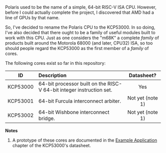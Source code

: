 Polaris used to be the name of a simple, 64-bit RISC-V ISA CPU.
However, before I could actually complete the project,
I discovered that AMD had a line of GPUs by that name.

So, I've decided to rename the Polaris CPU to the KCP53000.
In so doing, I've also decided that there ought to be a family of useful modules built to work with this CPU.
Just as one considers the "m68K" a complete *family* of products built around the Motorola 68000 (and later, CPU32) ISA,
so too should people regard the KCP53000 as the first member of a *family* of cores.

The following cores exist so far in this repository:

|ID|Description|Datasheet?|
|:-:|:--|:-:|
|KCP53000|64-bit processor built on the RISC-V 64-bit integer instruction set.|Yes|
|KCP53001|64-bit Furcula interconnect arbiter.|Not yet (note 1)|
|KCP53002|64-bit Wishbone interconnect bridge.|Not yet (note 1)|

**Notes**

1. A prototype of these cores are documented in the [Example Application](docs/example.md) chapter of the KCP53000's datasheet.


